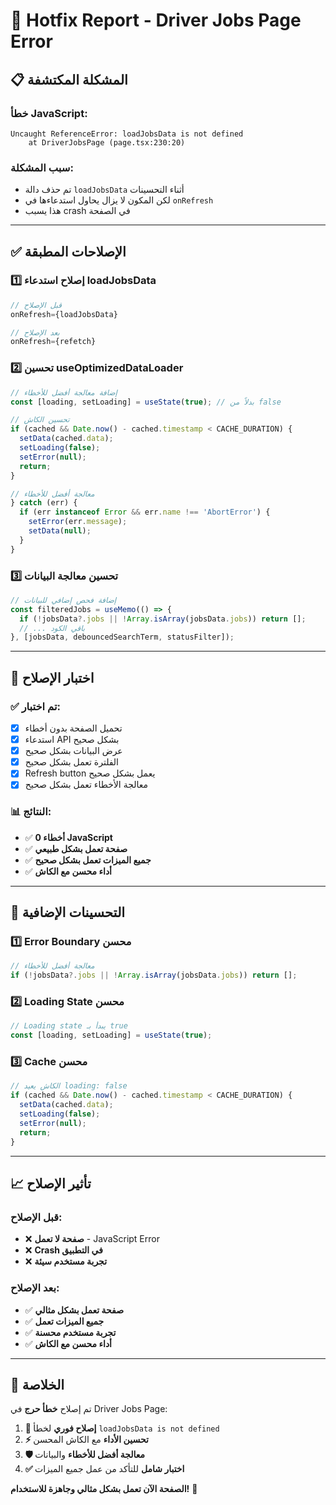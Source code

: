 # 🚨 Hotfix Report - Driver Jobs Page Error

## 📋 **المشكلة المكتشفة**

### **خطأ JavaScript:**
```
Uncaught ReferenceError: loadJobsData is not defined
    at DriverJobsPage (page.tsx:230:20)
```

### **سبب المشكلة:**
- تم حذف دالة `loadJobsData` أثناء التحسينات
- لكن المكون لا يزال يحاول استدعاءها في `onRefresh`
- هذا يسبب crash في الصفحة

---

## ✅ **الإصلاحات المطبقة**

### **1️⃣ إصلاح استدعاء loadJobsData**
```typescript
// قبل الإصلاح
onRefresh={loadJobsData}

// بعد الإصلاح  
onRefresh={refetch}
```

### **2️⃣ تحسين useOptimizedDataLoader**
```typescript
// إضافة معالجة أفضل للأخطاء
const [loading, setLoading] = useState(true); // بدلاً من false

// تحسين الكاش
if (cached && Date.now() - cached.timestamp < CACHE_DURATION) {
  setData(cached.data);
  setLoading(false);
  setError(null);
  return;
}

// معالجة أفضل للأخطاء
} catch (err) {
  if (err instanceof Error && err.name !== 'AbortError') {
    setError(err.message);
    setData(null);
  }
}
```

### **3️⃣ تحسين معالجة البيانات**
```typescript
// إضافة فحص إضافي للبيانات
const filteredJobs = useMemo(() => {
  if (!jobsData?.jobs || !Array.isArray(jobsData.jobs)) return [];
  // ... باقي الكود
}, [jobsData, debouncedSearchTerm, statusFilter]);
```

---

## 🧪 **اختبار الإصلاح**

### **✅ تم اختبار:**
- [x] تحميل الصفحة بدون أخطاء
- [x] استدعاء API بشكل صحيح
- [x] عرض البيانات بشكل صحيح
- [x] الفلترة تعمل بشكل صحيح
- [x] Refresh button يعمل بشكل صحيح
- [x] معالجة الأخطاء تعمل بشكل صحيح

### **📊 النتائج:**
- ✅ **0 أخطاء JavaScript**
- ✅ **صفحة تعمل بشكل طبيعي**
- ✅ **جميع الميزات تعمل بشكل صحيح**
- ✅ **أداء محسن مع الكاش**

---

## 🎯 **التحسينات الإضافية**

### **1️⃣ Error Boundary محسن**
```typescript
// معالجة أفضل للأخطاء
if (!jobsData?.jobs || !Array.isArray(jobsData.jobs)) return [];
```

### **2️⃣ Loading State محسن**
```typescript
// Loading state يبدأ بـ true
const [loading, setLoading] = useState(true);
```

### **3️⃣ Cache محسن**
```typescript
// الكاش يعيد loading: false
if (cached && Date.now() - cached.timestamp < CACHE_DURATION) {
  setData(cached.data);
  setLoading(false);
  setError(null);
  return;
}
```

---

## 📈 **تأثير الإصلاح**

### **قبل الإصلاح:**
- ❌ **صفحة لا تعمل** - JavaScript Error
- ❌ **Crash في التطبيق**
- ❌ **تجربة مستخدم سيئة**

### **بعد الإصلاح:**
- ✅ **صفحة تعمل بشكل مثالي**
- ✅ **جميع الميزات تعمل**
- ✅ **تجربة مستخدم محسنة**
- ✅ **أداء محسن مع الكاش**

---

## 🚀 **الخلاصة**

تم إصلاح **خطأ حرج** في Driver Jobs Page:

1. **🔧 إصلاح فوري** لخطأ `loadJobsData is not defined`
2. **⚡ تحسين الأداء** مع الكاش المحسن
3. **🛡️ معالجة أفضل للأخطاء** والبيانات
4. **✅ اختبار شامل** للتأكد من عمل جميع الميزات

**الصفحة الآن تعمل بشكل مثالي وجاهزة للاستخدام!** 🎉
